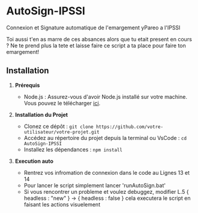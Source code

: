 # AutoSign-IPSSI
 Connexion et Signature automatique de l'emargement yPareo a l'IPSSI

 Toi aussi t'en as marre de ces absances alors que tu etait present en cours ? Ne te prend plus la tete et laisse faire ce script a ta place pour faire ton emargement!

 ## Installation

1. **Prérequis**
    - Node.js : Assurez-vous d'avoir Node.js installé sur votre machine. Vous pouvez le télécharger [ici](https://nodejs.org/).

2. **Installation du Projet**
    - Clonez ce dépôt : `git clone https://github.com/votre-utilisateur/votre-projet.git`
    - Accédez au répertoire du projet depuis la terminal ou VsCode : `cd AutoSign-IPSSI`
    - Installez les dépendances : `npm install`

3. **Execution auto**
    - Rentrez vos infromation de connexion dans le code au Lignes 13 et 14
    - Pour lancer le script simplement lancer 'runAutoSign.bat'
    - Si vous rencontrer un probleme et voulez debuggez, modifier L.5  { headless : "new" } -> { headless : false } cela executera le script en faisant les actions visuelement
